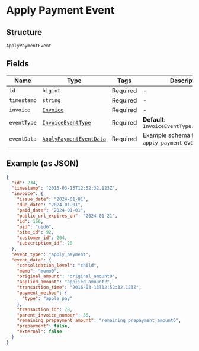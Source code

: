 
# Apply Payment Event

## Structure

`ApplyPaymentEvent`

## Fields

| Name | Type | Tags | Description |
|  --- | --- | --- | --- |
| `id` | `bigint` | Required | - |
| `timestamp` | `string` | Required | - |
| `invoice` | [`Invoice`](../../doc/models/invoice.md) | Required | - |
| `eventType` | [`InvoiceEventType`](../../doc/models/invoice-event-type.md) | Required | **Default**: `InvoiceEventType.ApplyPayment` |
| `eventData` | [`ApplyPaymentEventData`](../../doc/models/apply-payment-event-data.md) | Required | Example schema for an `apply_payment` event |

## Example (as JSON)

```json
{
  "id": 234,
  "timestamp": "2016-03-13T12:52:32.123Z",
  "invoice": {
    "issue_date": "2024-01-01",
    "due_date": "2024-01-01",
    "paid_date": "2024-01-01",
    "public_url_expires_on": "2024-01-21",
    "id": 166,
    "uid": "uid6",
    "site_id": 92,
    "customer_id": 204,
    "subscription_id": 20
  },
  "event_type": "apply_payment",
  "event_data": {
    "consolidation_level": "child",
    "memo": "memo0",
    "original_amount": "original_amount0",
    "applied_amount": "applied_amount2",
    "transaction_time": "2016-03-13T12:52:32.123Z",
    "payment_method": {
      "type": "apple_pay"
    },
    "transaction_id": 78,
    "parent_invoice_number": 36,
    "remaining_prepayment_amount": "remaining_prepayment_amount6",
    "prepayment": false,
    "external": false
  }
}
```

